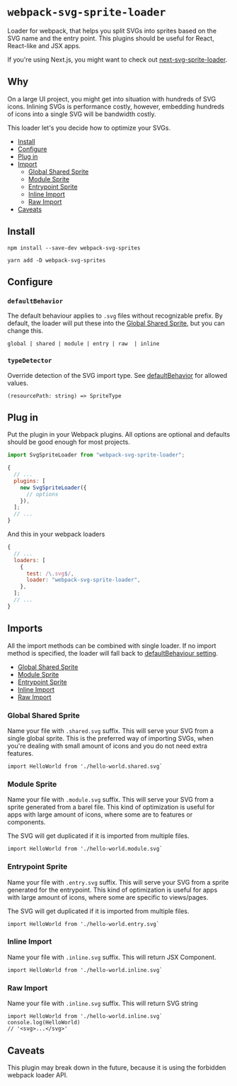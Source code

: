 # `webpack-svg-sprite-loader`

Loader for webpack, that helps you split SVGs into sprites based on the SVG
name and the entry point. This plugins should be useful for React, React-like
and JSX apps.

If you're using Next.js, you might want to check out
[next-svg-sprite-loader](../next-svg-sprite-loader).

## Why

On a large UI project, you might get into situation with hundreds of SVG icons.
Inlining SVGs is performance costly, however, embedding hundreds of icons into
a single SVG will be bandwidth costly.

This loader let's you decide how to optimize your SVGs.

- [Install](#install)
- [Configure](#configure)
- [Plug in](#plug-in)
- [Import](#import)
  - [Global Shared Sprite](#global-shared-sprite)
  - [Module Sprite](#module-sprite)
  - [Entrypoint Sprite](#entrypoint-sprite)
  - [Inline Import](#inline-import)
  - [Raw Import](#raw-import)
- [Caveats](#caveats)

## Install

```
npm install --save-dev webpack-svg-sprites
```

```
yarn add -D webpack-svg-sprites
```

## Configure

### `defaultBehavior`

The default behaviour applies to `.svg` files without recognizable prefix. By
default, the loader will put these into the [Global Shared
Sprite](#globalsharedsprite), but you can change this.

`global | shared | module | entry | raw  | inline`

### `typeDetector`

Override detection of the SVG import type. See [defaultBehavior](#defaultbehavior) for allowed values.

`(resourcePath: string) => SpriteType`

## Plug in

Put the plugin in your Webpack plugins. All options are optional and defaults
should be good enough for most projects.

```javascript
import SvgSpriteLoader from "webpack-svg-sprite-loader";

{
  // ...
  plugins: [
    new SvgSpriteLoader({
      // options
    }),
  ];
  // ...
}
```

And this in your webpack loaders

```javascript
{
  // ...
  loaders: [
    {
      test: /\.svg$/,
      loader: "webpack-svg-sprite-loader",
    },
  ];
  // ...
}
```

## Imports

All the import methods can be combined with single loader. If no import method
is specified, the loader will fall back to [defaultBehaviour
setting](#defaultbehavior).

- [Global Shared Sprite](#global-shared-sprite)
- [Module Sprite](#module-sprite)
- [Entrypoint Sprite](#entrypoint-sprite)
- [Inline Import](#inline-import)
- [Raw Import](#raw-import)

### Global Shared Sprite

Name your file with `.shared.svg` suffix. This will serve your SVG from a
single global sprite. This is the preferred way of importing SVGs, when you're
dealing with small amount of icons and you do not need extra features.

```
import HelloWorld from './hello-world.shared.svg`
```

### Module Sprite

Name your file with `.module.svg` suffix. This will serve your SVG from a sprite
generated from a barel file. This kind of optimization is useful for apps with
large amount of icons, where some are to features or components.

The SVG will get duplicated if it is imported from multiple files.

```
import HelloWorld from './hello-world.module.svg`
```

### Entrypoint Sprite

Name your file with `.entry.svg` suffix. This will serve your SVG from a sprite
generated for the entrypoint. This kind of optimization is useful for apps with
large amount of icons, where some are specific to views/pages.

The SVG will get duplicated if it is imported from multiple files.

```
import HelloWorld from './hello-world.entry.svg`
```

### Inline Import

Name your file with `.inline.svg` suffix. This will return JSX Component.

```
import HelloWorld from './hello-world.inline.svg`
```

### Raw Import

Name your file with `.inline.svg` suffix. This will return SVG string

```
import HelloWorld from './hello-world.inline.svg`
console.log(HelloWorld)
// '<svg>...</svg>'
```

## Caveats

This plugin may break down in the future, because it is using the forbidden webpack loader API.
